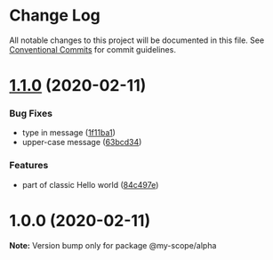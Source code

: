 # Change Log

All notable changes to this project will be documented in this file.
See [Conventional Commits](https://conventionalcommits.org) for commit guidelines.

# [1.1.0](https://github.com/reintroducing/lerna-tutorial/compare/@my-scope/alpha@1.0.0...@my-scope/alpha@1.1.0) (2020-02-11)


### Bug Fixes

* type in message ([1f11ba1](https://github.com/reintroducing/lerna-tutorial/commit/1f11ba17e4fe8b6e6956c2b8303f70625c3cbf61))
* upper-case message ([63bcd34](https://github.com/reintroducing/lerna-tutorial/commit/63bcd34424accec8ec0ca599bd52d40e6cdb6d40))


### Features

* part of classic Hello world ([84c497e](https://github.com/reintroducing/lerna-tutorial/commit/84c497e75d6cbc78e3bf7f09d07c12c19d2ff550))





<a name="1.0.0"></a>
# 1.0.0 (2020-02-11)




**Note:** Version bump only for package @my-scope/alpha
